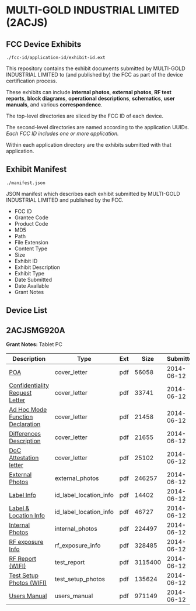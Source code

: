 # MULTI-GOLD INDUSTRIAL LIMITED (2ACJS)
## FCC Device Exhibits

```
./fcc-id/application-id/exhibit-id.ext
```

This repository contains the exhibit documents submitted by MULTI-GOLD INDUSTRIAL LIMITED to (and published by) the FCC as part of the device certification process.

These exhibits can include **internal photos**, **external photos**, **RF test reports**, **block diagrams**, **operational descriptions**, **schematics**, **user manuals**, and various **correspondence**.

The top-level directories are sliced by the FCC ID of each device.

The second-level directories are named according to the application UUIDs. *Each FCC ID includes one or more application.*

Within each application directory are the exhibits submitted with that application. 

## Exhibit Manifest

```
./manifest.json
```

JSON manifest which describes each exhibit submitted by MULTI-GOLD INDUSTRIAL LIMITED and published by the FCC.

- FCC ID
- Grantee Code
- Product Code
- MD5
- Path
- File Extension
- Content Type
- Size
- Exhibit ID
- Exhibit Description
- Exhibit Type
- Date Submitted
- Date Available
- Grant Notes

## Device List
## 2ACJSMG920A
**Grant Notes:** Tablet PC

| Description | Type | Ext | Size | Submitted | Available |
| ----------- | ---- | --- | ---- | --------- | --------- |
| [POA](2ACJSMG920A/17b82252b79b49c0c0029cd38e52ec00/2293628.pdf) | cover_letter | pdf | 56058 | 2014-06-12 | 2014-06-13 |
| [Confidentiality Request Letter](2ACJSMG920A/17b82252b79b49c0c0029cd38e52ec00/2293629.pdf) | cover_letter | pdf | 33741 | 2014-06-12 | 2014-06-13 |
| [Ad Hoc Mode Function Declaration](2ACJSMG920A/17b82252b79b49c0c0029cd38e52ec00/2293630.pdf) | cover_letter | pdf | 21458 | 2014-06-12 | 2014-06-13 |
| [Differences Description](2ACJSMG920A/17b82252b79b49c0c0029cd38e52ec00/2293631.pdf) | cover_letter | pdf | 21655 | 2014-06-12 | 2014-06-13 |
| [DoC Attestation letter](2ACJSMG920A/17b82252b79b49c0c0029cd38e52ec00/2293632.pdf) | cover_letter | pdf | 25102 | 2014-06-12 | 2014-06-13 |
| [External Photos](2ACJSMG920A/17b82252b79b49c0c0029cd38e52ec00/2293636.pdf) | external_photos | pdf | 246257 | 2014-06-12 | 2014-06-13 |
| [Label Info](2ACJSMG920A/17b82252b79b49c0c0029cd38e52ec00/2293638.pdf) | id_label_location_info | pdf | 14402 | 2014-06-12 | 2014-06-13 |
| [Label & Location Info](2ACJSMG920A/17b82252b79b49c0c0029cd38e52ec00/2293639.pdf) | id_label_location_info | pdf | 46727 | 2014-06-12 | 2014-06-13 |
| [Internal Photos](2ACJSMG920A/17b82252b79b49c0c0029cd38e52ec00/2293637.pdf) | internal_photos | pdf | 224497 | 2014-06-12 | 2014-06-13 |
| [RF exposure Info](2ACJSMG920A/17b82252b79b49c0c0029cd38e52ec00/2293643.pdf) | rf_exposure_info | pdf | 328485 | 2014-06-12 | 2014-06-13 |
| [RF Report (WIFI)](2ACJSMG920A/17b82252b79b49c0c0029cd38e52ec00/2293641.pdf) | test_report | pdf | 3115400 | 2014-06-12 | 2014-06-13 |
| [Test Setup Photos (WIFI)](2ACJSMG920A/17b82252b79b49c0c0029cd38e52ec00/2293642.pdf) | test_setup_photos | pdf | 135624 | 2014-06-12 | 2014-06-13 |
| [Users Manual](2ACJSMG920A/17b82252b79b49c0c0029cd38e52ec00/2293640.pdf) | users_manual | pdf | 971149 | 2014-06-12 | 2014-06-13 |
